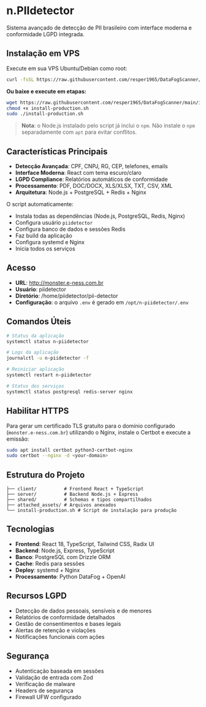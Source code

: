 # n.PIIdetector

Sistema avançado de detecção de PII brasileiro com interface moderna e conformidade LGPD integrada.

## Instalação em VPS

Execute em sua VPS Ubuntu/Debian como root:

```bash
curl -fsSL https://raw.githubusercontent.com/resper1965/DataFogScanner/main/install-production.sh | bash
```

**Ou baixe e execute em etapas:**

```bash
wget https://raw.githubusercontent.com/resper1965/DataFogScanner/main/install-production.sh
chmod +x install-production.sh
sudo ./install-production.sh
```

> **Nota**: o Node.js instalado pelo script já inclui o `npm`. Não instale o `npm` separadamente com `apt` para evitar conflitos.

## Características Principais

- **Detecção Avançada**: CPF, CNPJ, RG, CEP, telefones, emails
- **Interface Moderna**: React com tema escuro/claro
- **LGPD Compliance**: Relatórios automáticos de conformidade
- **Processamento**: PDF, DOC/DOCX, XLS/XLSX, TXT, CSV, XML
- **Arquitetura**: Node.js + PostgreSQL + Redis + Nginx

O script automaticamente:
- Instala todas as dependências (Node.js, PostgreSQL, Redis, Nginx)
- Configura usuário `piidetector`
- Configura banco de dados e sessões Redis
- Faz build da aplicação
- Configura systemd e Nginx
- Inicia todos os serviços

## Acesso

- **URL**: http://monster.e-ness.com.br
- **Usuário**: piidetector
- **Diretório**: /home/piidetector/pii-detector
- **Configuração**: o arquivo `.env` é gerado em `/opt/n-piidetector/.env`

## Comandos Úteis

```bash
# Status da aplicação
systemctl status n-piidetector

# Logs da aplicação
journalctl -u n-piidetector -f

# Reiniciar aplicação
systemctl restart n-piidetector

# Status dos serviços
systemctl status postgresql redis-server nginx
```

## Habilitar HTTPS

Para gerar um certificado TLS gratuito para o domínio configurado (`monster.e-ness.com.br`) utilizando o Nginx, instale o Certbot e execute a emissão:

```bash
sudo apt install certbot python3-certbot-nginx
sudo certbot --nginx -d <your-domain>
```

## Estrutura do Projeto

```
├── client/          # Frontend React + TypeScript
├── server/          # Backend Node.js + Express
├── shared/          # Schemas e tipos compartilhados
├── attached_assets/ # Arquivos anexados
└── install-production.sh # Script de instalação para produção
```

## Tecnologias

- **Frontend**: React 18, TypeScript, Tailwind CSS, Radix UI
- **Backend**: Node.js, Express, TypeScript
- **Banco**: PostgreSQL com Drizzle ORM
- **Cache**: Redis para sessões
- **Deploy**: systemd + Nginx
- **Processamento**: Python DataFog + OpenAI

## Recursos LGPD

- Detecção de dados pessoais, sensíveis e de menores
- Relatórios de conformidade detalhados
- Gestão de consentimentos e bases legais
- Alertas de retenção e violações
- Notificações funcionais com ações

## Segurança

- Autenticação baseada em sessões
- Validação de entrada com Zod
- Verificação de malware
- Headers de segurança
- Firewall UFW configurado
